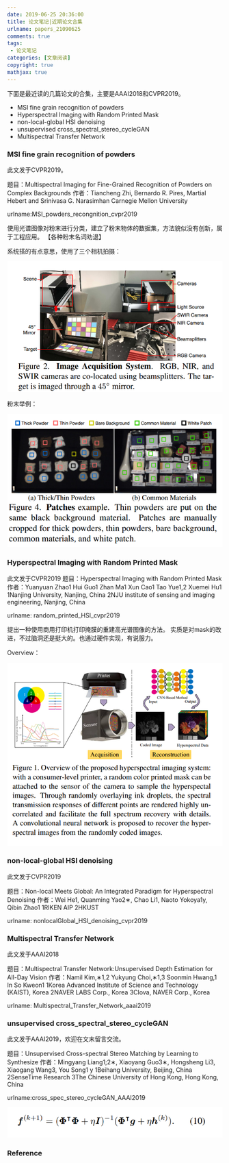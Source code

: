```yaml
---
date: 2019-06-25 20:36:00
title: 论文笔记|近期论文合集
urlname: papers_21090625
comments: true
tags:
 - 论文笔记
categories: [文章阅读]
copyright: true
mathjax: true
---
```





下面是最近读的几篇论文的合集，主要是AAAI2018和CVPR2019。
- MSI fine grain recognition of powders
- Hyperspectral Imaging with Random Printed Mask
- non-local-global HSI denoising
- unsupervised cross_spectral_stereo_cycleGAN
- Multispectral Transfer Network


<!--more-->




### MSI fine grain recognition of powders

此文发于CVPR2019。

题目：Multispectral Imaging for Fine-Grained Recognition of Powders on Complex Backgrounds
作者：Tiancheng Zhi, Bernardo R. Pires, Martial Hebert and Srinivasa G. Narasimhan
Carnegie Mellon University

urlname:MSI_powders_recongnition_cvpr2019

使用光谱图像对粉末进行分类，建立了粉末物体的数据集，方法貌似没有创新，属于工程应用。
【各种粉末名词劝退】

系统搭的有点意思，使用了三个相机拍摄：

<div align = center>
<img src = ./paper_201906_spectral/powder_system.png />
</div>

粉末举例：
<div align = center>
<img src = ./paper_201906_spectral/powder_eg.png />
</div>






### Hyperspectral Imaging with Random Printed Mask

此文发于CVPR2019
题目：Hyperspectral Imaging with Random Printed Mask
作者：Yuanyuan Zhao1 Hui Guo1 Zhan Ma1 Xun Cao1 Tao Yue1,2 Xuemei Hu1
1Nanjing University, Nanjing, China
2NJU institute of sensing and imaging engineering, Nanjing, China


urlname: random_printed_HSI_cvpr2019


提出一种使用商用打印机打印掩膜的重建高光谱图像的方法。
实质是对mask的改进，不过脑洞还是挺大的。也通过硬件实现，有说服力。

Overview：
<div align = center>
<img src = ./paper_201906_spectral/HSIrandom_mask.png />
</div>



### non-local-global HSI denoising

此文发于CVPR2019

题目：Non-local Meets Global: An Integrated Paradigm for Hyperspectral Denoising
作者：Wei He1, Quanming Yao2∗, Chao Li1, Naoto Yokoya1y, Qibin Zhao1
1RIKEN AIP 2HKUST

urlname: nonlocalGlobal_HSI_denoising_cvpr2019



### Multispectral Transfer Network

此文发于AAAI2018

题目：Multispectral Transfer Network:Unsupervised Depth Estimation for All-Day Vision
作者：Namil Kim,∗1,2 Yukyung Choi,∗1,3 Soonmin Hwang,1 In So Kweon1
1Korea Advanced Institute of Science and Technology (KAIST), Korea
2NAVER LABS Corp., Korea 3Clova, NAVER Corp., Korea


urlname: Multispectral_Transfer_Network_aaai2019





### unsupervised cross_spectral_stereo_cycleGAN


此文发于AAAI2019，欢迎在文末留言交流。


题目：Unsupervised Cross-spectral Stereo Matching by Learning to Synthesize
作者：Mingyang Liang1;2∗, Xiaoyang Guo3∗, Hongsheng Li3, Xiaogang Wang3, You Song1 y
1Beihang University, Beijing, China
2SenseTime Research
3The Chinese University of Hong Kong, Hong Kong, China

urlname:cross_spec_stereo_cycleGAN_AAAI2019




<div align = center>
<img src = ./paper_Hyperspectral_Image_Reconstruction_Using_a_Deep_Spatial-Spectral_Prior_CVPR_2019/eq3.png />
</div>


### Reference

